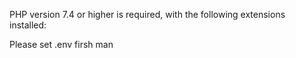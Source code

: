 
PHP version 7.4 or higher is required, with the following extensions installed:

Please set .env firsh man
